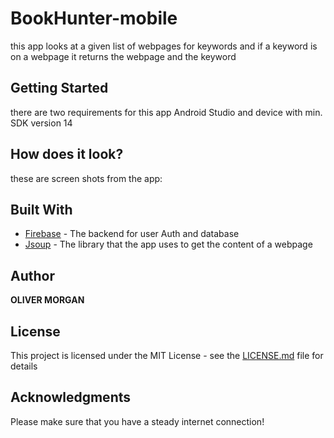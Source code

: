 # BookHunter-mobile
this app looks at a given list of webpages for keywords and if a keyword is on a webpage it returns the webpage and the keyword

## Getting Started
there are two requirements for this app Android Studio and device with min. SDK version 14


## How does it look?

these are screen shots from the app:



## Built With

* [Firebase](https://firebase.google.com/) - The backend for user Auth and database
* [Jsoup](https://jsoup.org//) - The library that the app uses to get the content of a webpage



## Author

**OLIVER MORGAN**

## License

This project is licensed under the MIT License - see the [LICENSE.md](LICENSE.md) file for details

## Acknowledgments

Please make sure that you have a steady internet connection!


